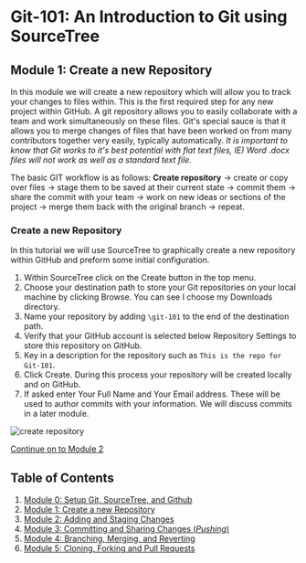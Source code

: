 # Git-101: An Introduction to Git using SourceTree

## Module 1: Create a new Repository

In this module we will create a new repository which will allow you to track your changes to files within.  This is the first required step for any new project within GitHub. A git repository allows you to easily collaborate with a team and work simultaneously on these files. Git's special sauce is that it allows you to merge changes of files that have been worked on from many contributors together very easily, typically automatically. *It is important to know that Git works to it's best potential with flat text files, IE) Word .docx files will not work as well as a standard text file.*

The basic GIT workflow is as follows: **Create repository** -> create or copy over files -> stage them to be saved at their current state -> commit them -> share the commit with your team -> work on new ideas or sections of the project -> merge them back with the original branch -> repeat.

### Create a new Repository

In this tutorial we will use SourceTree to graphically create a new repository within GitHub and preform some initial configuration.

1. Within SourceTree click on the Create button in the top menu.
1. Choose your destination path to store your Git repositories on your local machine by clicking Browse.  You can see I choose my Downloads directory.
1. Name your repository by adding `\git-101` to the end of the destination path.
1. Verify that your GitHub account is selected below Repository Settings to store this repository on GitHub.
1. Key in a description for the repository such as `This is the repo for Git-101`.
1. Click Create. During this process your repository will be created locally and on GitHub.
1. If asked enter Your Full Name and Your Email address. These will be used to author commits with your information. We will discuss commits in a later module.

![create repository](./images/createRepo.gif)

[Continue on to Module 2](../Module-2)

## Table of Contents

1. [Module 0: Setup Git, SourceTree, and Github](../Module-0)
1. [Module 1: Create a new Repository](../Module-1)
1. [Module 2: Adding and Staging Changes](../Module-2)
1. [Module 3: Committing and Sharing Changes (*Pushing*)](../Module-3)
1. [Module 4: Branching, Merging, and Reverting](../Module-4)
1. [Module 5: Cloning, Forking and Pull Requests](../Module-5)
